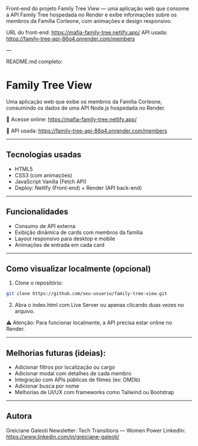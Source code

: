 Front-end do projeto Family Tree View — uma aplicação web que consome a API Family Tree hospedada no Render e exibe informações sobre os membros da Família Corleone, com animações e design responsivo.

URL do front-end: https://mafia-family-tree.netlify.app/
API usada: https://family-tree-api-86q4.onrender.com/members

—

README.md completo:

# Family Tree View

Uma aplicação web que exibe os membros da Família Corleone, consumindo os dados de uma API Node.js hospedada no Render.

🔗 Acesse online:
https://mafia-family-tree.netlify.app/

📡 API usada:
https://family-tree-api-86q4.onrender.com/members

---

## Tecnologias usadas

* HTML5
* CSS3 (com animações)
* JavaScript Vanilla (Fetch API)
* Deploy: Netlify (Front-end) + Render (API back-end)

---

## Funcionalidades

* Consumo de API externa
* Exibição dinâmica de cards com membros da família
* Layout responsivo para desktop e mobile
* Animações de entrada em cada card

---

## Como visualizar localmente (opcional)

1. Clone o repositório:

```bash
git clone https://github.com/seu-usuario/family-tree-view.git
```

2. Abra o index.html com Live Server ou apenas clicando duas vezes no arquivo.

⚠️ Atenção: Para funcionar localmente, a API precisa estar online no Render.

---

## Melhorias futuras (ideias):

* Adicionar filtros por localização ou cargo
* Adicionar modal com detalhes de cada membro
* Integração com APIs públicas de filmes (ex: OMDb)
* Adicionar busca por nome
* Melhorias de UI/UX com frameworks como Tailwind ou Bootstrap

---

## Autora

Greiciane Galeoti
Newsletter: Tech Transitions — Women Power
LinkedIn: https://www.linkedin.com/in/greiciane-galeoti/
